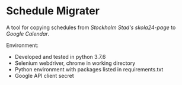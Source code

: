 # Schedule Migrater
A tool for copying schedules from _Stockholm Stad's skola24-page_ to _Google Calendar_.

Environment:
* Developed and tested in python 3.7.6
* Selenium webdriver, chrome in working directory
* Python environment with packages listed in requirements.txt
* Google API client secret
